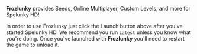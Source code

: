 **Frozlunky** provides Seeds, Online Multiplayer, Custom Levels, and more for Spelunky HD!

In order to use Frozlunky just click the Launch button above
after you've started Spelunky HD. We recommend you run `Latest`
unless you know what you're doing. Once you've launched with
**Frozlunky** you'll need to restart the game to unload it.
